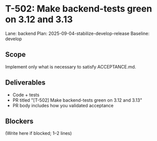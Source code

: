 # T-502: Make backend-tests green on 3.12 and 3.13
Lane: backend
Plan: 2025-09-04-stabilize-develop-release
Baseline: develop

## Scope
Implement only what is necessary to satisfy ACCEPTANCE.md.

## Deliverables
- Code + tests
- PR titled "[T-502] Make backend-tests green on 3.12 and 3.13"
- PR body includes how you validated acceptance

## Blockers
(Write here if blocked; 1–2 lines)
